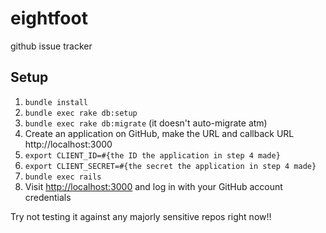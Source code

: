 eightfoot
=========

github issue tracker

Setup
-----

1. `bundle install`
2. `bundle exec rake db:setup`
3. `bundle exec rake db:migrate` (it doesn't auto-migrate atm)
4. Create an application on GitHub, make the URL and callback URL http://localhost:3000
5. `export CLIENT_ID=#{the ID the application in step 4 made}`
6. `export CLIENT_SECRET=#{the secret the application in step 4 made}`
7. `bundle exec rails `
8. Visit [http://localhost:3000](http://localhost:3000) and log in with your GitHub account credentials

Try not testing it against any majorly sensitive repos right now!!
